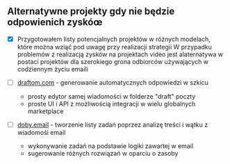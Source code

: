 ## Alternatywne projekty gdy nie będzie odpowienich zyskóœ

+ [x] Przygotowałem listy potencjalnych projektów w różnych modelach, które można wziąć pod uwagę przy realizacji strategii
  W przypadku problemów z realizacją zysków na projektach video jest alaternatywa w postaci projektów dla szerokiego grona odbiorców używających w codziennym życiu emaili

+ [ ] [draftom.com](http://www.draftom.com) - generowanie automatycznych odpowiedzi w szkicu
  + prosty edytor samej wiadomości w folderze "draft" poczty
  + proste UI i API z możliwością integracji w wielu globalnych marketplace

+ [ ] [doby.email](http://www.doby.email) - tworzenie listy zadań poprzez analizę treści i wątku z wiadomośi email
  + wykonywanie zadań na podstawie logiki zawartej w email
  + sugerowanie różnych rozwiązań w oparciu o zasoby


